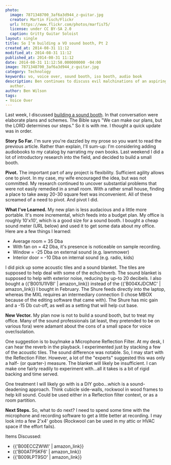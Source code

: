 ```yaml
---
photo:
  image: 7871348700_3af6a3d944_z-guitar.jpg
  creator: Martin Fisch/Flickr
  url: https://www.flickr.com/photos/marfis75/
  license: under CC BY-SA 2.0
  caption: Gritty Guitar Soloist
layout: single
title: So I'm building a VO sound booth, Pt 2
created_at: 2014-08-31 11:12
modified_at: 2014-08-31 11:12
published_at: 2014-08-31 11:12
date: 2014-08-31 11:12:58.000000000 -04:00
image: 7871348700_3af6a3d944_z-guitar.jpg
category: Technology
keywords: vo, voice over, sound booth, iso booth, audio book
description: Ben continues to discuss evil malchinations of an aspiring voice-over
  author.
author: Ben Wilson
tags:
- Voice Over
---
```

Last week, I discussed [building a sound booth](/technology/so-im-building-a-vo-sound-booth/). In that conversation were elaborate plans and schemes. The Bible says "We can make our plans, but the LORD determines our steps." So it is with me. I thought a quick update was in order.

<!-- more -->
**Story So Far.**
I'm sure you're dazzled by my prose so you want to read the previous article. Rather than explain, I'll sum-up: I'm considering adding audiobooks to my catalog by narrating my own books. Last weekend I did a lot of introductory research into the field, and decided to build a small booth.

**Pivot.**
The important part of any project is flexibility. Sufficient agility allows one to pivot. In my case, my wife encouraged the idea, but was not committed. My research continued to uncover substantial problems that were not easily remedied in a small room. With a rather small house, finding a place to take away 20-30 square feet was inconvenient. All of these screamed of a need to pivot. And pivot I did.

**What I've Learned.** My new plan is less audacious and a little more portable. It's more incremental, which feeds into a budget plan. My office is roughly 10'x10', which is a good size for a sound booth. I bought a cheap sound meter (URL below) and used it to get some data about my office. Here are a few things I learned:

* Average room = 35 Dba
* With fan on = 42 Dba, it's presence is noticeable on sample recording.
* Window = -25 Dba on external sound (e.g. lawnmower)
* Interior door = -10 Dba on internal sound (e.g. radio, kids)

I did pick up some acoustic tiles and a sound blanket. The tiles are supposed to help deal with some of the echo/reverb. The sound blanket is supposed to help with exterior noise, reducing by up-to 20 decibels. I also bought a {{'B001U1IVBI' | amazon_link}} instead of the {{'B004XJDCMC' | amazon_link}} I bought in February. The Shure feeds directly into the laptop, whereas the MXL requires an intermediary connection (I chose MBOX because of the editing software that came with). The Shure has mic gain and a -15 Db cut-off, as well as a setting that will help cut base.

**New Vector.** My plan now is not to build a sound booth, but to treat my office. Many of the sound professionals (at least, they pretended to be on various fora) were adamant about the cons of a small space for voice over/isolation. 

One suggestion is to buy/make a Microphone Reflection Filter. At my desk, I can hear the reverb in the playback. I experimented just by stacking a few of the acoustic tiles. The sound difference was notable. So, I may start with the Reflection Filter. However, a lot of the "experts" suggested this was only a half- (or quarter-) measure. The blanket will likely be insufficient. I can make one fairly readily to experiment with...all it takes is a bit of rigid backing and time served.

One treatment I will likely go with is a DIY gobo...which is a sound-deadening approach. Think cubicle side-walls, rockwool in wood frames to help kill sound. Could be used either in a Reflection filter context, or as a room partition.

**Next Steps.** So, what to do next? I need to spend some time with the microphone and recording software to get a little better at recording. I may look into a few 2'x4' gobos (Rockwool can be used in my attic or HVAC space if the effort fails).

Items Discussed:

* {{'B00ECCZWWI' | amazon_link}}
* {{'B00ATP5KF6' | amazon_link}}
* {{'B009LPT9SO' | amazon_link}}
